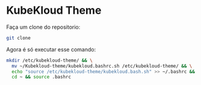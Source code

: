 # KubeKloud Theme

Faça um clone do repositorio:
```bash
git clone 
```

Agora é só executar esse comando:
```bash
mkdir /etc/kubekloud-theme/ && \
  mv ~/Kubekloud-theme/kubekloud.bashrc.sh /etc/kubekloud-theme/ && \
  echo "source /etc/kubekloud-theme/kubekloud.bash.sh" >> ~/.bashrc && \
  cd ~ && source .bashrc
```
